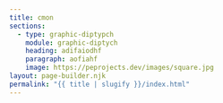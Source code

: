 ```yaml
---
title: cmon
sections:
  - type: graphic-diptypch
    module: graphic-diptych
    heading: adifaiodhf
    paragraph: aofiahf
    image: https://peprojects.dev/images/square.jpg
layout: page-builder.njk
permalink: "{{ title | slugify }}/index.html"
---
```

